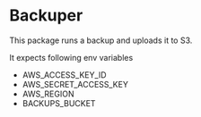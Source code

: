 # Backuper

This package runs a backup and uploads it to S3.

It expects following env variables
* AWS_ACCESS_KEY_ID
* AWS_SECRET_ACCESS_KEY
* AWS_REGION
* BACKUPS_BUCKET
